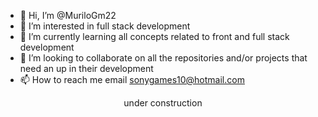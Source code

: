 - 👋 Hi, I’m @MuriloGm22
- 👀 I’m interested in full stack development
- 🌱 I’m currently learning all concepts related to front and full stack development
- 💞️ I’m looking to collaborate on all the repositories and/or projects that need an up in their development
- 📫 How to reach me email sonygames10@hotmail.com

</div> 
<p align="center">under construction </p>
</div> 

<!---
I suggest inserting these modifications in HTML and CSS to improve the design of your profile remembering that it is necessary to change for your user
--->

<!---
<h1 style="text-align: center;" align="center">&nbsp; &nbsp; &nbsp; Ol&aacute;, Seja Bem-Vindo ☺️</h1>
<p align="center">❤️ </p>
<p align="center">🌳 &ccedil;&atilde;o</p>
<p align="center">🌱 </p>
<p align="center">⚡ &ecirc;&ccedil;&atilde;&ecirc;</p>
<p align="center">😄 Pronuncia: Ele/Dele </p>
<p align="center">Sua contribui&ccedil;&atilde;o ser&aacute; muito bem vinda, vlw mesmo! 😉️</p>
</div> 

  <div align="center">
  <a href="https://github.com/Rodrigo-Henrique21">
  <img height="150em" src="https://github-readme-stats.vercel.app/api?username=Rodrigo-Henrique21&show_icons=true&theme=highcontrast&include_all_commits=true&count_private=true"/>
  <img height="150em" src="https://github-readme-stats.vercel.app/api/top-langs/?username=Rodrigo-Henrique21&layout=compact&langs_count=7&theme=highcontrast"/>
</div>
  
 <div align="center">
<h1 style="text-align: center;" align="center">&nbsp; &nbsp; &nbsp; Ol&aacute;, under construction</h1>
 
</div>

  <div align="center">
  <a href="https://www.linkedin.com/in/rodrigo-h-446ab413a/" target="_blank"><img src="https://img.shields.io/badge/-LinkedIn-%230077B5?style=for-the-badge&logo=linkedin&logoColor=white" target="_blank"></a> 
  <a href="mailto:saibamais28@gmail.com"><img src="https://img.shields.io/badge/-Gmail-%23333?style=for-the-badge&logo=gmail&logoColor=white" target="_blank"></a>
   
<div align="center" valign="top"><br>
  <img align="center" alt="Python" height="35" width="40" src="https://cdn.jsdelivr.net/gh/devicons/devicon/icons/python/python-original.svg">
  <img align="center" alt="Django" height="90" width="50" src="https://cdn.jsdelivr.net/gh/devicons/devicon/icons/django/django-plain-wordmark.svg">
  <img align="center" alt="git" height="30" width="40" src="https://raw.githubusercontent.com/devicons/devicon/master/icons/git/git-original.svg">
   <img align="center" alt="docker" height="50" width="40" src="https://cdn.jsdelivr.net/gh/devicons/devicon/icons/docker/docker-original-wordmark.svg">
   <img align="center" alt="mySQL" height="90" width="60" src="https://cdn.jsdelivr.net/gh/devicons/devicon/icons/mysql/mysql-original-wordmark.svg">
  <img align="center" alt="azure" height="30" width="40" src="https://cdn.jsdelivr.net/gh/devicons/devicon/icons/azure/azure-original.svg">

                 
</div><br>
<div align="center">
--->
